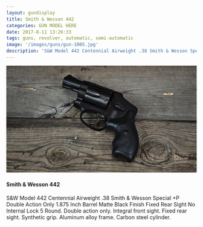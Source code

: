 ```yaml
---
layout: gundisplay
title: Smith & Wesson 442
categories: GUN MODEL HERE
date: 2017-8-11 13:26:33
tags: guns, revolver, automatic, semi-automatic
image: '/images/guns/gun-1005.jpg'
description: 'S&W Model 442 Centennial Airweight .38 Smith & Wesson Special +P Double Action Only 1.875 Inch Barrel Matte Black Finish Fixed Rear Sight No Internal Lock 5 Round.'
---
```


<div>
<img src="/images/guns/gun-1005.jpg" alt="Smith & Wesson" />
</div>

#### Smith & Wesson 442
 S&W Model 442 Centennial Airweight .38 Smith & Wesson Special +P Double Action Only 1.875 Inch Barrel Matte Black Finish Fixed Rear Sight No Internal Lock 5 Round. Double action only. Integral front sight. Fixed rear sight. Synthetic grip. Aluminum alloy frame. Carbon steel cylinder.

